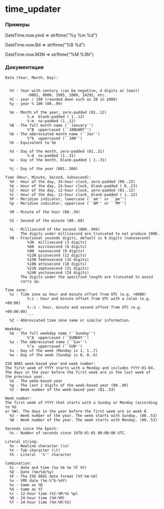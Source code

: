 time_updater
============

### Примеры

<p>DateTime.now.ymd => strftime("%y %m %d")</p>
<p>DateTime.now.Bd => strftime("%B %d")</p>
<p>DateTime.now.M3N => strftime("%M %3N")</p>

### Документация

```
Date (Year, Month, Day):    

        
  %Y - Year with century (can be negative, 4 digits at least)
          -0001, 0000, 1995, 2009, 14292, etc.
  %C - year / 100 (rounded down such as 20 in 2009)
  %y - year % 100 (00..99)

  %m - Month of the year, zero-padded (01..12)
          %_m  blank-padded ( 1..12)
          %-m  no-padded (1..12)
  %B - The full month name (``January'')
          %^B  uppercased (``JANUARY'')
  %b - The abbreviated month name (``Jan'')
          %^b  uppercased (``JAN'')
  %h - Equivalent to %b

  %d - Day of the month, zero-padded (01..31)
          %-d  no-padded (1..31)
  %e - Day of the month, blank-padded ( 1..31)

  %j - Day of the year (001..366)
```

```
Time (Hour, Minute, Second, Subsecond):
  %H - Hour of the day, 24-hour clock, zero-padded (00..23)
  %k - Hour of the day, 24-hour clock, blank-padded ( 0..23)
  %I - Hour of the day, 12-hour clock, zero-padded (01..12)
  %l - Hour of the day, 12-hour clock, blank-padded ( 1..12)
  %P - Meridian indicator, lowercase (``am'' or ``pm'')
  %p - Meridian indicator, uppercase (``AM'' or ``PM'')

  %M - Minute of the hour (00..59)

  %S - Second of the minute (00..60)

  %L - Millisecond of the second (000..999)
       The digits under millisecond are truncated to not produce 1000.
  %N - Fractional seconds digits, default is 9 digits (nanosecond)
          %3N  millisecond (3 digits)
          %6N  microsecond (6 digits)
          %9N  nanosecond (9 digits)
          %12N picosecond (12 digits)
          %15N femtosecond (15 digits)
          %18N attosecond (18 digits)
          %21N zeptosecond (21 digits)
          %24N yoctosecond (24 digits)
       The digits under the specified length are truncated to avoid
       carry up.
```

```
Time zone:
  %z - Time zone as hour and minute offset from UTC (e.g. +0900)
          %:z - hour and minute offset from UTC with a colon (e.g. +09:00)
          %::z - hour, minute and second offset from UTC (e.g. +09:00:00)
          ```
  %Z - Abbreviated time zone name or similar information.
```

```
Weekday:
  %A - The full weekday name (``Sunday'')
          %^A  uppercased (``SUNDAY'')
  %a - The abbreviated name (``Sun'')
          %^a  uppercased (``SUN'')
  %u - Day of the week (Monday is 1, 1..7)
  %w - Day of the week (Sunday is 0, 0..6)

ISO 8601 week-based year and week number:
The first week of YYYY starts with a Monday and includes YYYY-01-04.
The days in the year before the first week are in the last week of
the previous year.
  %G - The week-based year
  %g - The last 2 digits of the week-based year (00..99)
  %V - Week number of the week-based year (01..53)
```

```
Week number:
The first week of YYYY that starts with a Sunday or Monday (according to %U
or %W). The days in the year before the first week are in week 0.
  %U - Week number of the year. The week starts with Sunday. (00..53)
  %W - Week number of the year. The week starts with Monday. (00..53)
```

```
Seconds since the Epoch:
  %s - Number of seconds since 1970-01-01 00:00:00 UTC.
```

```
Literal string:
  %n - Newline character (\n)
  %t - Tab character (\t)
  %% - Literal ``%'' character
```

```
Combination:
  %c - date and time (%a %b %e %T %Y)
  %D - Date (%m/%d/%y)
  %F - The ISO 8601 date format (%Y-%m-%d)
  %v - VMS date (%e-%^b-%4Y)
  %x - Same as %D
  %X - Same as %T
  %r - 12-hour time (%I:%M:%S %p)
  %R - 24-hour time (%H:%M)
  %T - 24-hour time (%H:%M:%S)
```